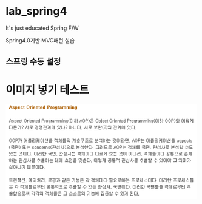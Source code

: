# lab_spring4
It's just educated Spring F/W 

Spring4.0기반 MVC패턴 실습

## 스프링 수동 설정
<h1> 이미지 넣기 테스트</h1>
<img class="aop1" src=./images/aop1.gif>
